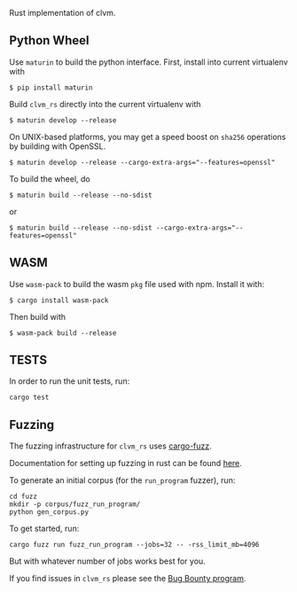 Rust implementation of clvm.

Python Wheel
------------

Use `maturin` to build the python interface. First, install into current virtualenv with

```
$ pip install maturin
```

Build `clvm_rs` directly into the current virtualenv with

```
$ maturin develop --release
```

On UNIX-based platforms, you may get a speed boost on `sha256` operations by building
with OpenSSL.

```
$ maturin develop --release --cargo-extra-args="--features=openssl"
```


To build the wheel, do

```
$ maturin build --release --no-sdist
````

or

```
$ maturin build --release --no-sdist --cargo-extra-args="--features=openssl"
```


WASM
----

Use `wasm-pack` to build the wasm `pkg` file used with npm. Install it with:

```
$ cargo install wasm-pack
```

Then build with

```
$ wasm-pack build --release
```


TESTS
-----
In order to run the unit tests, run:

```
cargo test
```

Fuzzing
-------

The fuzzing infrastructure for `clvm_rs` uses [cargo-fuzz](https://github.com/rust-fuzz/cargo-fuzz).

Documentation for setting up fuzzing in rust  can be found [here](https://rust-fuzz.github.io/book/cargo-fuzz.html).

To generate an initial corpus (for the `run_program` fuzzer), run:

```
cd fuzz
mkdir -p corpus/fuzz_run_program/
python gen_corpus.py
```

To get started, run:

```
cargo fuzz run fuzz_run_program --jobs=32 -- -rss_limit_mb=4096
```

But with whatever number of jobs works best for you.

If you find issues in `clvm_rs` please see the [Bug Bounty program](https://www.chia.net/2021/10/21/bugcrowd-bounty-launch.en.html).
